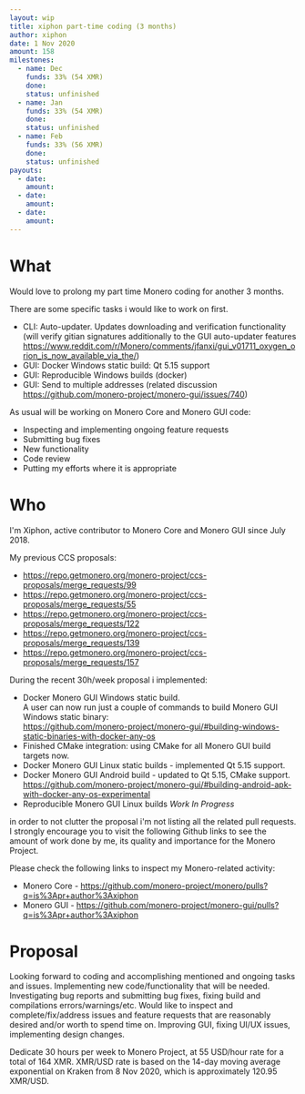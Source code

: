 ```yaml
---
layout: wip
title: xiphon part-time coding (3 months)
author: xiphon
date: 1 Nov 2020
amount: 158
milestones:
  - name: Dec
    funds: 33% (54 XMR)
    done:
    status: unfinished
  - name: Jan
    funds: 33% (54 XMR)
    done:
    status: unfinished
  - name: Feb
    funds: 33% (56 XMR)
    done:
    status: unfinished
payouts:
  - date:
    amount:
  - date:
    amount:
  - date:
    amount:
---
```


# What

Would love to prolong my part time Monero coding for another 3 months.  

There are some specific tasks i would like to work on first.

* CLI: Auto-updater. Updates downloading and verification functionality (will verify gitian signatures additionally to the GUI auto-updater features https://www.reddit.com/r/Monero/comments/jfanxi/gui_v01711_oxygen_orion_is_now_available_via_the/)
* GUI: Docker Windows static build: Qt 5.15 support
* GUI: Reproducible Windows builds (docker)
* GUI: Send to multiple addresses (related discussion https://github.com/monero-project/monero-gui/issues/740)

As usual will be working on Monero Core and Monero GUI code:
* Inspecting and implementing ongoing feature requests
* Submitting bug fixes
* New functionality
* Code review
* Putting my efforts where it is appropriate

# Who

I'm Xiphon, active contributor to Monero Core and Monero GUI since July 2018.  

My previous CCS proposals: 
* https://repo.getmonero.org/monero-project/ccs-proposals/merge_requests/99
* https://repo.getmonero.org/monero-project/ccs-proposals/merge_requests/55
* https://repo.getmonero.org/monero-project/ccs-proposals/merge_requests/122
* https://repo.getmonero.org/monero-project/ccs-proposals/merge_requests/139
* https://repo.getmonero.org/monero-project/ccs-proposals/merge_requests/157

During the recent 30h/week proposal i implemented:
* Docker Monero GUI Windows static build.  
  A user can now run just a couple of commands to build Monero GUI Windows static binary:  
  https://github.com/monero-project/monero-gui/#building-windows-static-binaries-with-docker-any-os  
* Finished CMake integration: using CMake for all Monero GUI build targets now.  
* Docker Monero GUI Linux static builds - implemented Qt 5.15 support.  
* Docker Monero GUI Android build - updated to Qt 5.15, CMake support.  
  https://github.com/monero-project/monero-gui/#building-android-apk-with-docker-any-os-experimental  
* Reproducible Monero GUI Linux builds *Work In Progress*

in order to not clutter the proposal i'm not listing all the related pull requests. I strongly encourage you to visit the following Github links to see the amount of work done by me, its quality and importance for the Monero Project.

Please check the following links to inspect my Monero-related activity:  
- Monero Core - https://github.com/monero-project/monero/pulls?q=is%3Apr+author%3Axiphon
- Monero GUI - https://github.com/monero-project/monero-gui/pulls?q=is%3Apr+author%3Axiphon

# Proposal

Looking forward to coding and accomplishing mentioned and ongoing tasks and issues. Implementing new code/functionality that will be needed. Investigating bug reports and submitting bug fixes, fixing build and compilations errors/warnings/etc. Would like to inspect and complete/fix/address issues and feature requests that are reasonably desired and/or worth to spend time on. Improving GUI, fixing UI/UX issues, implementing design changes.

Dedicate 30 hours per week to Monero Project, at 55 USD/hour rate for a total of 164 XMR. XMR/USD rate is based on the 14-day moving average exponential on Kraken from 8 Nov 2020, which is approximately 120.95 XMR/USD.
